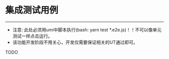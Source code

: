 # 集成测试用例

---

* 注意: 此处必须用umi中脚本执行(bash: yarn test *.e2e.js)！！不可以像单元测试一样点击运行。
* 该功能开发阶段不用关心，开发仅需要保证相关的UT通过即可。

TODO
